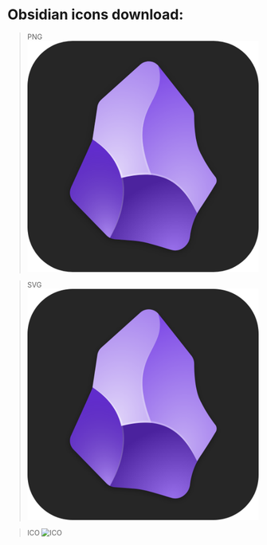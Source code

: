 # Obsidian icons download:

> PNG ![PNG](https://github.com/Ssobol7/Debian-12-Xfce-My-Config/blob/main/Obsidian/obsidian-icon.png) 


> SVG ![SVG](https://github.com/Ssobol7/Debian-12-Xfce-My-Config/blob/main/Obsidian/obsidian-icon.svg)


> ICO ![ICO](https://github.com/Ssobol7/Debian-12-Xfce-My-Config/blob/main/Obsidian/obsidian-icon.ico)




